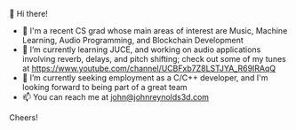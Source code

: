 👋  Hi there!
- 💞️  I'm a recent CS grad whose main areas of interest are Music, Machine Learning, Audio Programming, and Blockchain Development
- 🌱  I’m currently learning JUCE, and working on audio applications involving reverb, delays, and pitch shifting; check out some of my tunes at https://www.youtube.com/channel/UCBFxb7Z8LSTJYA_R69IRAqQ
- 👀  I’m currently seeking employment as a C/C++ developer, and I'm looking forward to being part of a great team
- 📫  You can reach me at john@johnreynolds3d.com

Cheers!
